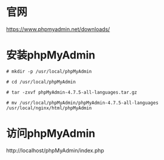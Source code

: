 # 官网
https://www.phpmyadmin.net/downloads/

# 安装phpMyAdmin
```
# mkdir -p /usr/local/phpMyAdmin

# cd /usr/local/phpMyAdmin

# tar -zxvf phpMyAdmin-4.7.5-all-languages.tar.gz

# mv /usr/local/phpMyAdmin/phpMyAdmin-4.7.5-all-languages /usr/local/nginx/html/phpMyAdmin
```

# 访问phpMyAdmin
http://localhost/phpMyAdmin/index.php
